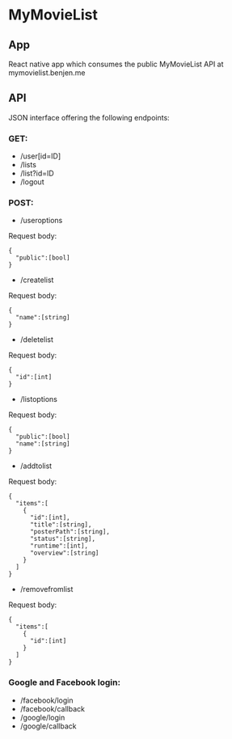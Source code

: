 # MyMovieList

## App

React native app which consumes the public MyMovieList API at mymovielist.benjen.me

## API

JSON interface offering the following endpoints:

### GET:
- /user[id=ID]
- /lists
- /list?id=ID
- /logout

### POST:
- /useroptions

Request body:
```
{
  "public":[bool]
}
```
- /createlist

Request body:
```
{
  "name":[string]
}
```
- /deletelist

Request body:
```
{
  "id":[int]
}
```
- /listoptions

Request body:
```
{
  "public":[bool]
  "name":[string]
}
```
- /addtolist

Request body:
```
{
  "items":[
    {
      "id":[int],
      "title":[string],
      "posterPath":[string],
      "status":[string],
      "runtime":[int],
      "overview":[string]
    }
  ]
}
```
- /removefromlist

Request body:
```
{
  "items":[
    {
      "id":[int]
    }
  ]
}
```

### Google and Facebook login:
- /facebook/login
- /facebook/callback
- /google/login
- /google/callback
